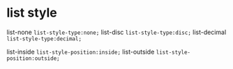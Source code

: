 # list style
list-none               `list-style-type:none;`
list-disc               `list-style-type:disc;`
list-decimal            `list-style-type:decimal;`

list-inside             `list-style-position:inside;`
list-outside            `list-style-position:outside;`
